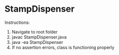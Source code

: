 # StampDispenser

Instructions:

1.  Navigate to root folder
2.  javac StampDispenser.java
3.  java -ea StampDispenser
4.  If no assertion errors, class is functioning properly
